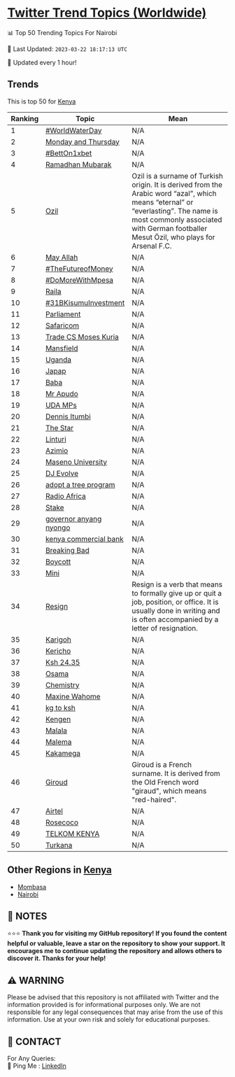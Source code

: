 [Twitter Trend Topics (Worldwide)](https://github.com/ErcinDedeoglu/Twitter-Trend-Topics)
==========


📊 Top 50 Trending Topics For Nairobi

📆 Last Updated: `2023-03-22 18:17:13 UTC`

🔧 Updated every 1 hour!


## Trends

This is top 50 for [Kenya](</Kenya>)

| Ranking | Topic | Mean |
| ------- | ------------ | ------------ |
| 1 | [#WorldWaterDay](http://twitter.com/search?q=%23WorldWaterDay) | N/A |
| 2 | [Monday and Thursday](http://twitter.com/search?q=Monday+and+Thursday) | N/A |
| 3 | [#BettOn1xbet](http://twitter.com/search?q=%23BettOn1xbet) | N/A |
| 4 | [Ramadhan Mubarak](http://twitter.com/search?q=Ramadhan+Mubarak) | N/A |
| 5 | [Ozil](http://twitter.com/search?q=Ozil) | Ozil is a surname of Turkish origin. It is derived from the Arabic word “azal”, which means “eternal” or “everlasting”. The name is most commonly associated with German footballer Mesut Özil, who plays for Arsenal F.C. |
| 6 | [May Allah](http://twitter.com/search?q=May+Allah) | N/A |
| 7 | [#TheFutureofMoney](http://twitter.com/search?q=%23TheFutureofMoney) | N/A |
| 8 | [#DoMoreWithMpesa](http://twitter.com/search?q=%23DoMoreWithMpesa) | N/A |
| 9 | [Raila](http://twitter.com/search?q=Raila) | N/A |
| 10 | [#31BKisumuInvestment](http://twitter.com/search?q=%2331BKisumuInvestment) | N/A |
| 11 | [Parliament](http://twitter.com/search?q=Parliament) | N/A |
| 12 | [Safaricom](http://twitter.com/search?q=Safaricom) | N/A |
| 13 | [Trade CS Moses Kuria](http://twitter.com/search?q=Trade+CS+Moses+Kuria) | N/A |
| 14 | [Mansfield](http://twitter.com/search?q=Mansfield) | N/A |
| 15 | [Uganda](http://twitter.com/search?q=Uganda) | N/A |
| 16 | [Japap](http://twitter.com/search?q=Japap) | N/A |
| 17 | [Baba](http://twitter.com/search?q=Baba) | N/A |
| 18 | [Mr Apudo](http://twitter.com/search?q=Mr+Apudo) | N/A |
| 19 | [UDA MPs](http://twitter.com/search?q=UDA+MPs) | N/A |
| 20 | [Dennis Itumbi](http://twitter.com/search?q=Dennis+Itumbi) | N/A |
| 21 | [The Star](http://twitter.com/search?q=The+Star) | N/A |
| 22 | [Linturi](http://twitter.com/search?q=Linturi) | N/A |
| 23 | [Azimio](http://twitter.com/search?q=Azimio) | N/A |
| 24 | [Maseno University](http://twitter.com/search?q=Maseno+University) | N/A |
| 25 | [DJ Evolve](http://twitter.com/search?q=DJ+Evolve) | N/A |
| 26 | [adopt a tree program](http://twitter.com/search?q=adopt+a+tree+program) | N/A |
| 27 | [Radio Africa](http://twitter.com/search?q=Radio+Africa) | N/A |
| 28 | [Stake](http://twitter.com/search?q=Stake) | N/A |
| 29 | [governor anyang nyongo](http://twitter.com/search?q=governor+anyang+nyongo) | N/A |
| 30 | [kenya commercial bank](http://twitter.com/search?q=kenya+commercial+bank) | N/A |
| 31 | [Breaking Bad](http://twitter.com/search?q=Breaking+Bad) | N/A |
| 32 | [Boycott](http://twitter.com/search?q=Boycott) | N/A |
| 33 | [Mini](http://twitter.com/search?q=Mini) | N/A |
| 34 | [Resign](http://twitter.com/search?q=Resign) | Resign is a verb that means to formally give up or quit a job, position, or office. It is usually done in writing and is often accompanied by a letter of resignation. |
| 35 | [Karigoh](http://twitter.com/search?q=Karigoh) | N/A |
| 36 | [Kericho](http://twitter.com/search?q=Kericho) | N/A |
| 37 | [Ksh 24.35](http://twitter.com/search?q=Ksh+24.35) | N/A |
| 38 | [Osama](http://twitter.com/search?q=Osama) | N/A |
| 39 | [Chemistry](http://twitter.com/search?q=Chemistry) | N/A |
| 40 | [Maxine Wahome](http://twitter.com/search?q=Maxine+Wahome) | N/A |
| 41 | [kg to ksh](http://twitter.com/search?q=kg+to+ksh) | N/A |
| 42 | [Kengen](http://twitter.com/search?q=Kengen) | N/A |
| 43 | [Malala](http://twitter.com/search?q=Malala) | N/A |
| 44 | [Malema](http://twitter.com/search?q=Malema) | N/A |
| 45 | [Kakamega](http://twitter.com/search?q=Kakamega) | N/A |
| 46 | [Giroud](http://twitter.com/search?q=Giroud) | Giroud is a French surname. It is derived from the Old French word "giraud", which means "red-haired". |
| 47 | [Airtel](http://twitter.com/search?q=Airtel) | N/A |
| 48 | [Rosecoco](http://twitter.com/search?q=Rosecoco) | N/A |
| 49 | [TELKOM KENYA](http://twitter.com/search?q=TELKOM+KENYA) | N/A |
| 50 | [Turkana](http://twitter.com/search?q=Turkana) | N/A |



## Other Regions in [Kenya](</Kenya>)

* [Mombasa](</Kenya/Mombasa.md>)
* [Nairobi](</Kenya/Nairobi.md>)



## 📝 NOTES

⭐⭐⭐ **Thank you for visiting my GitHub repository! If you found the content helpful or valuable, leave a star on the repository to show your support. It encourages me to continue updating the repository and allows others to discover it. Thanks for your help!**


## ⚠️ WARNING

Please be advised that this repository is not affiliated with Twitter and the information provided is for informational purposes only. We are not responsible for any legal consequences that may arise from the use of this information. Use at your own risk and solely for educational purposes.


## 📨 CONTACT

 For Any Queries:  
            🏓 Ping Me : [LinkedIn](https://www.linkedin.com/in/ercindedeoglu/)
